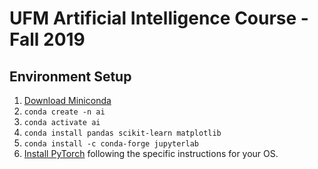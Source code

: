 # UFM Artificial Intelligence Course - Fall 2019

## Environment Setup
1. [Download Miniconda](https://docs.conda.io/en/latest/miniconda.html?source=post_page---------------------------)
2. `conda create -n ai`
3. `conda activate ai`
4. `conda install pandas scikit-learn matplotlib`
5. `conda install -c conda-forge jupyterlab`
6. [Install PyTorch](https://pytorch.org/) following the specific instructions for your OS. 
